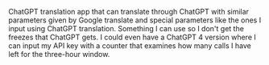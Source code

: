 ChatGPT translation app that can translate through ChatGPT with similar parameters given by Google translate and special parameters like the ones I input using ChatGPT translation. Something I can use so I don't get the freezes that ChatGPT gets. I could even have a ChatGPT 4 version where I can input my API key with a counter that examines how many calls I have left for the three-hour window.